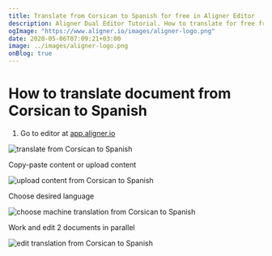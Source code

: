 ```yaml
---
title: Translate from Corsican to Spanish for free in Aligner Editor
description: Aligner Dual Editor Tutorial. How to translate for free from Corsican to Spanish. Aligner is multilingual document management platform. 
ogImage: "https://www.aligner.io/images/aligner-logo.png"
date: 2020-05-06T07:09:21+03:00
image: ../images/aligner-logo.png
onBlog: true
---
```


# How to translate document from Corsican to Spanish

1. Go to editor at [app.aligner.io](https://app.aligner.io "Aligner App web page")

![translate from Corsican to Spanish](../aligner-blank-editor.png "translate from Corsican to Spanish")

Copy-paste content or upload content

![upload content from Corsican to Spanish](../aligner-uploaded-document.png "upload content from Corsican to Spanish")

Choose desired language

![choose machine translation from Corsican to Spanish](../aligner-language-dropdown.png "choose machine translation from Corsican to Spanish")

Work and edit 2 documents in parallel

![edit translation from Corsican to Spanish](../aligner-double-sitded-editor.png "edit translation from Corsican to Spanish")

